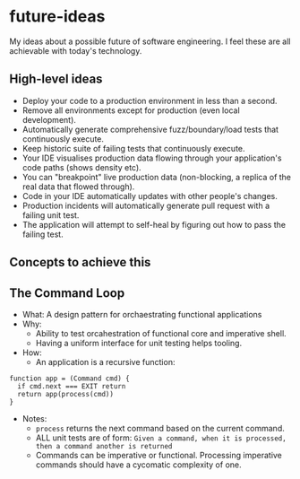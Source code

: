 # future-ideas
My ideas about a possible future of software engineering. I feel these are all achievable with today's technology.

## High-level ideas
* Deploy your code to a production environment in less than a second.
* Remove all environments except for production (even local development).
* Automatically generate comprehensive fuzz/boundary/load tests that continuously execute.
* Keep historic suite of failing tests that continuously execute.
* Your IDE visualises production data flowing through your application's code paths (shows density etc).
* You can "breakpoint" live production data (non-blocking, a replica of the real data that flowed through).
* Code in your IDE automatically updates with other people's changes.
* Production incidents will automatically generate pull request with a failing unit test.
* The application will attempt to self-heal by figuring out how to pass the failing test.

## Concepts to achieve this

## The Command Loop
* What: A design pattern for orchaestrating functional applications
* Why: 
  * Ability to test orcahestration of functional core and imperative shell.
  * Having a uniform interface for unit testing helps tooling.
* How: 
  * An application is a recursive function:
```
function app = (Command cmd) {
  if cmd.next === EXIT return
  return app(process(cmd))
}
```
* Notes:
  * `process` returns the next command based on the current command.
  * ALL unit tests are of form: `Given a command, when it is processed, then a command another is returned`
  * Commands can be imperative or functional. Processing imperative commands should have a cycomatic complexity of one.
  
  
